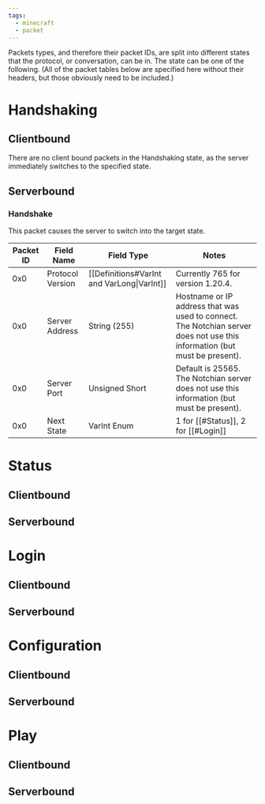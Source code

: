 ```yaml
---
tags:
  - minecraft
  - packet
---
```

Packets types, and therefore their packet IDs, are split into different states that the protocol, or conversation, can be in. The state can be one of the following. (All of the packet tables below are specified here without their headers, but those obviously need to be included.)
# Handshaking
## Clientbound
There are no client bound packets in the Handshaking state, as the server immediately switches to the specified state.
## Serverbound
### Handshake
This packet causes the server to switch into the target state.

| **Packet ID** | **Field Name**   | **Field Type**                             | **Notes**                                                                                                                 |
| ------------- | ---------------- | ------------------------------------------ | ------------------------------------------------------------------------------------------------------------------------- |
| 0x0           | Protocol Version | [[Definitions#VarInt and VarLong\|VarInt]] | Currently 765 for version 1.20.4.                                                                                         |
| 0x0           | Server Address   | String (255)                               | Hostname or IP address that was used to connect. The Notchian server does not use this information (but must be present). |
| 0x0           | Server Port      | Unsigned Short                             | Default is 25565. The Notchian server does not use this information (but must be present).                                |
| 0x0           | Next State       | VarInt Enum                                | 1 for [[#Status]], 2 for [[#Login]]                                                                                       |
# Status
## Clientbound
## Serverbound
# Login
## Clientbound
## Serverbound
# Configuration
## Clientbound
## Serverbound
# Play
## Clientbound
## Serverbound